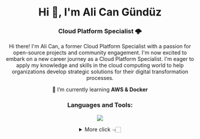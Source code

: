 
<h1 align="center">Hi 👋, I'm Ali Can Gündüz</h1>
<h3 align="center">Cloud Platform Specialist 🌩️</h3>
<p align="center">Hi there! I'm Ali Can, a former Cloud Platform Specialist with a passion for open-source projects and community engagement. I'm now excited to embark on a new career journey as a Cloud Platform Specialist. I'm eager to apply my knowledge and skills in the cloud computing world to help organizations develop strategic solutions for their digital transformation processes.</p>

<p align="center">
 🌱 I’m currently learning <b>AWS & Docker</b>
</p>



<h3 align="center">Languages and Tools:</h3>
<p align="center">
  <a href="https://skillicons.dev">
    <img src="https://skillicons.dev/icons?i=html,css,bootstrap,tailwind,php,py,go,js,ts,nodejs,bun,deno,express,react,redux,nextjs,materialui,styledcomponents,babel,webpack,mongodb,postgres,mysql,git,githubactions,gitlab,linux,postman&perline=14" />
  </a>
</p>

  </p>
<details align="center">
  <summary>More click 👈🏻</summary>
  <p>&nbsp;<img align="center" src="https://github-readme-stats.vercel.app/api?username=alicangunduz&show_icons=true&locale=en" alt="alicangunduz" /></p>

<p><img align="center" src="https://github-readme-streak-stats.herokuapp.com/?user=alicangunduz&" alt="alicangunduz" /></p>

<p align="center"> <img src="https://komarev.com/ghpvc/?username=alicangunduz&label=Profile%20views&color=0e75b6&style=flat" alt="alicangunduz" /> </p>

</details>




